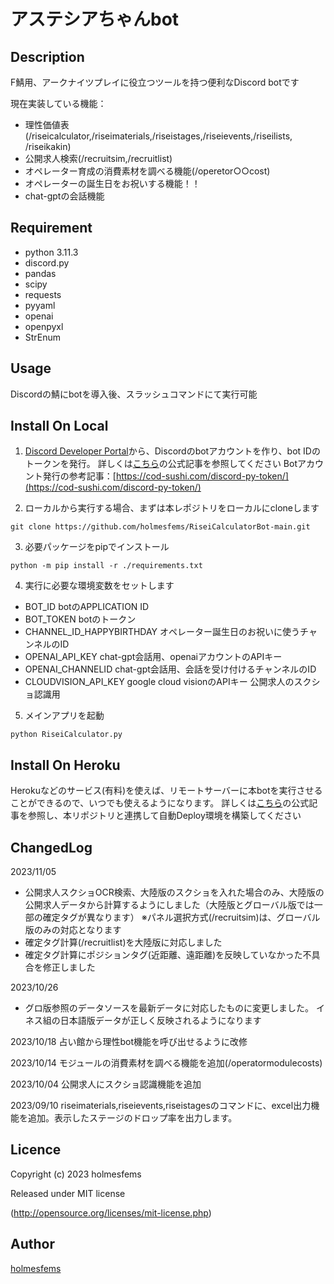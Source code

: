 アステシアちゃんbot
====
## Description
F鯖用、アークナイツプレイに役立つツールを持つ便利なDiscord botです

現在実装している機能：
* 理性価値表(/riseicalculator,/riseimaterials,/riseistages,/riseievents,/riseilists, /riseikakin)
* 公開求人検索(/recruitsim,/recruitlist)
* オペレーター育成の消費素材を調べる機能(/operetor○○cost)
* オペレーターの誕生日をお祝いする機能！！
* chat-gptの会話機能

## Requirement
* python 3.11.3
* discord.py
* pandas
* scipy
* requests
* pyyaml
* openai
* openpyxl
* StrEnum

## Usage
Discordの鯖にbotを導入後、スラッシュコマンドにて実行可能

## Install On Local
1. [Discord Developer Portal](https://discord.com/developers/applications)から、Discordのbotアカウントを作り、bot IDのトークンを発行。
詳しくは[こちら](https://discordpy.readthedocs.io/ja/latest/discord.html)の公式記事を参照してください
Botアカウント発行の参考記事：[https://cod-sushi.com/discord-py-token/](https://cod-sushi.com/discord-py-token/)

2. ローカルから実行する場合、まずは本レポジトリをローカルにcloneします
```
git clone https://github.com/holmesfems/RiseiCalculatorBot-main.git
```

3. 必要パッケージをpipでインストール
```
python -m pip install -r ./requirements.txt
```

4. 実行に必要な環境変数をセットします
* BOT_ID botのAPPLICATION ID
* BOT_TOKEN botのトークン
* CHANNEL_ID_HAPPYBIRTHDAY オペレーター誕生日のお祝いに使うチャンネルのID
* OPENAI_API_KEY chat-gpt会話用、openaiアカウントのAPIキー
* OPENAI_CHANNELID chat-gpt会話用、会話を受け付けるチャンネルのID
* CLOUDVISION_API_KEY google cloud visionのAPIキー 公開求人のスクショ認識用

5. メインアプリを起動
```
python RiseiCalculator.py
```

## Install On Heroku
Herokuなどのサービス(有料)を使えば、リモートサーバーに本botを実行させることができるので、いつでも使えるようになります。
詳しくは[こちら](https://devcenter.heroku.com/ja/articles/github-integration)の公式記事を参照し、本リポジトリと連携して自動Deploy環境を構築してください

## ChangedLog
2023/11/05 
* 公開求人スクショOCR検索、大陸版のスクショを入れた場合のみ、大陸版の公開求人データから計算するようにしました（大陸版とグローバル版では一部の確定タグが異なります）
  ※パネル選択方式(/recruitsim)は、グローバル版のみの対応となります
* 確定タグ計算(/recruitlist)を大陸版に対応しました
* 確定タグ計算にポジションタグ(近距離、遠距離)を反映していなかった不具合を修正しました

2023/10/26
* グロ版参照のデータソースを最新データに対応したものに変更しました。
  イネス組の日本語版データが正しく反映されるようになります
  
2023/10/18 占い館から理性bot機能を呼び出せるように改修

2023/10/14 モジュールの消費素材を調べる機能を追加(/operatormodulecosts)

2023/10/04 公開求人にスクショ認識機能を追加

2023/09/10 riseimaterials,riseievents,riseistagesのコマンドに、excel出力機能を追加。表示したステージのドロップ率を出力します。

## Licence
Copyright (c) 2023 holmesfems

Released under MIT license

(http://opensource.org/licenses/mit-license.php)

## Author

[holmesfems](https://github.com/holmesfems)